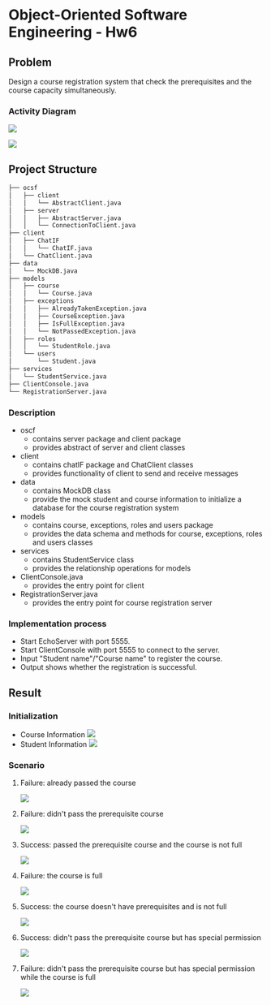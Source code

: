 #  Object-Oriented Software Engineering - Hw6
## Problem
Design a  course registration system that check the prerequisites and the course capacity simultaneously.
### Activity Diagram
![](https://hackmd.io/_uploads/B1NIfHxO3.png)

![](https://hackmd.io/_uploads/ryGczBgu3.png)
## Project Structure
```sh
├── ocsf
│   ├── client
│   │   └── AbstractClient.java
│   ├── server
│   │   ├── AbstractServer.java
│   │   └── ConnectionToClient.java
├── client
│   ├── ChatIF
│   │   └── ChatIF.java
│   └── ChatClient.java
├── data
│   └── MockDB.java
├── models
│   ├── course
│   │   └── Course.java
│   ├── exceptions
│   │   ├── AlreadyTakenException.java
│   │   ├── CourseException.java
│   │   ├── IsFullException.java
│   │   └── NotPassedException.java
│   ├── roles
│   │   └── StudentRole.java
│   └── users
│       └── Student.java
├── services
│   └── StudentService.java
├── ClientConsole.java
└── RegistrationServer.java
```
### Description
- oscf
    - contains server package and client package
    - provides abstract of server and client classes
- client
    - contains chatIF package and ChatClient classes
    - provides functionality of client to send and receive messages
- data
    - contains MockDB class
    - provide the mock student and course information to initialize a database for the course registration system
- models
    - contains course, exceptions, roles and users package
    - provides the data schema and methods for course, exceptions, roles and users classes
- services
    - contains StudentService class
    - provides the relationship operations for models
- ClientConsole.java
    - provides the entry point for client
- RegistrationServer.java
    - provides the entry point for course registration server
### Implementation process
- Start EchoServer with port 5555.
- Start ClientConsole with port 5555 to connect to the server.
- Input "Student name"/"Course name" to register the course.
- Output shows whether the registration is successful.
## Result
### Initialization
- Course Information
    ![](https://hackmd.io/_uploads/HySO8IeOn.png)
- Student Information
    ![](https://hackmd.io/_uploads/B1fYU8x_3.png)

### Scenario
1. Failure: already passed the course

    ![](https://hackmd.io/_uploads/SJxAzUlu2.png)
2. Failure: didn't pass the prerequisite course

    ![](https://hackmd.io/_uploads/rJlQX8l_h.png)
3. Success: passed the prerequisite course and the course is not full

    ![](https://hackmd.io/_uploads/SJMkN8g_2.png)
4. Failure: the course is full
    
    ![](https://hackmd.io/_uploads/B1_7E8ld2.png)
5. Success: the course doesn't have prerequisites and is not full
    
    ![](https://hackmd.io/_uploads/HydU4Igd3.png)
6. Success: didn't pass the prerequisite course but has special permission
    
    ![](https://hackmd.io/_uploads/H16mrUgu2.png)
7. Failure: didn't pass the prerequisite course but has special permission while the course is full
    
    ![](https://hackmd.io/_uploads/HkcYrLl_2.png)
